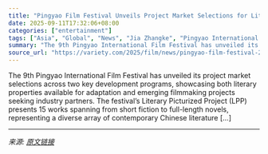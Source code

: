 ```yaml
---
title: "Pingyao Film Festival Unveils Project Market Selections for Literary Adaptations and Development Slate"
date: 2025-09-11T17:32:06+08:00
categories: ["entertainment"]
tags: ["Asia", "Global", "News", "Jia Zhangke", "Pingyao International Film Festival"]
summary: "The 9th Pingyao International Film Festival has unveiled its project market selections across two key development programs, showcasing both literary properties available for adaptation and emerging fi"
source_url: "https://variety.com/2025/film/news/pingyao-film-festival-2025-project-market-selections-1236515244/"
---
```


The 9th Pingyao International Film Festival has unveiled its project market selections across two key development programs, showcasing both literary properties available for adaptation and emerging filmmaking projects seeking industry partners. The festival&#8217;s Literary Picturized Project (LPP) presents 15 works spanning from short fiction to full-length novels, representing a diverse array of contemporary Chinese literature [&#8230;]

---

*来源: [原文链接](https://variety.com/2025/film/news/pingyao-film-festival-2025-project-market-selections-1236515244/)*
